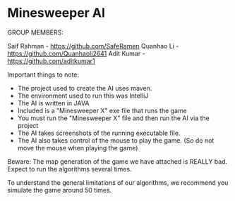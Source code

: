 # Minesweeper AI

GROUP MEMBERS:

  Saif Rahman - https://github.com/SafeRamen
  Quanhao Li - https://github.com/Quanhaoli2641
  Adit Kumar - https://github.com/aditkumar1


Important things to note:

  - The project used to create the AI uses maven.
  - The environment used to run this was IntelliJ
  - The AI is written in JAVA
  - Included is a "Minesweeper X" exe file that runs the game
  - You must run the "Minesweeper X" file and then run the AI via the project
  - The AI takes screenshots of the running executable file.
  - The AI also takes control of the mouse to play the game.
(So do not move the mouse when playing the game)


Beware: The map generation of the game we have attached is REALLY bad. Expect to run the algorithms several times.


To understand the general limitations of our algorithms, 
we recommend you simulate the game around 50 times.
